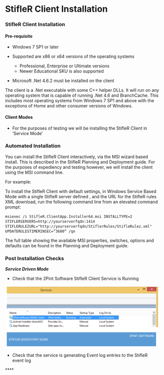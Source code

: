 # StifleR Client Installation

### StifleR Client Installation

#### **Pre-requisite**

* Windows 7 SP1 or later
* Supported are x86 or x64 versions of the operating systems
  * Professional, Enterprise or Ultimate versions
  * Newer Educational SKU is also supported

 
* Microsoft .Net 4.6.2 must be installed on the client

The client is a .Net executable with some C++ helper DLLs. It will run on any operating system that is capable of running .Net 4.6 and BranchCache. This includes most operating systems from Windows 7 SP1 and above with the exceptions of Home and other consumer versions of Windows.

#### **Client Modes**

* For the purposes of testing we will be installing the StifleR Client in ’Service Mode’

### **Automated Installation**

You can install the StifleR Client interactively, via the MSI wizard based install. This is described in the StifleR Planning and Deployment guide. For the purposes of expediency and testing however, we will install the client using the MSI command line.

For example:

To install the StifleR Client with default settings, in Windows Service Based Mode with a single StifleR server defined , and the URL for the StifleR rules XML download, run the following command line from an elevated command prompt:

```text
msiexec /i StifleR.ClientApp.Installer64.msi INSTALLTYPE=2 STIFLERSERVERS=http://yourserverfqdn:1414
STIFLERULEZURL="http://yourserverfqdn/StiflerRules/StifleRulez.xml" UPDATERULESTIMERINSEC=”3600” /qn
```

The full table showing the available MSI properties, switches, options and defaults can be found in the Planning and Deployment guide.

### **Post Installation Checks**

_**Service Driven Mode**_

* Check that the 2Pint Software StifleR Client Service is Running

![](../../../.gitbook/assets/quickstart17.PNG)

* Check that the service is generating Event log entries to the StifleR event log

\*\*\*\*

